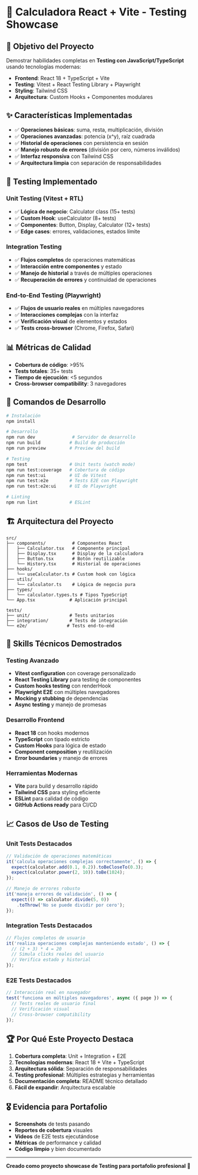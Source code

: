 # 🧮 Calculadora React + Vite - Testing Showcase

## 🎯 Objetivo del Proyecto
Demostrar habilidades completas en **Testing con JavaScript/TypeScript** usando tecnologías modernas:
- **Frontend**: React 18 + TypeScript + Vite
- **Testing**: Vitest + React Testing Library + Playwright
- **Styling**: Tailwind CSS
- **Arquitectura**: Custom Hooks + Componentes modulares

## ✨ Características Implementadas
- ✅ **Operaciones básicas**: suma, resta, multiplicación, división
- ✅ **Operaciones avanzadas**: potencia (x^y), raíz cuadrada
- ✅ **Historial de operaciones** con persistencia en sesión
- ✅ **Manejo robusto de errores** (división por cero, números inválidos)
- ✅ **Interfaz responsiva** con Tailwind CSS
- ✅ **Arquitectura limpia** con separación de responsabilidades

## 🧪 Testing Implementado

### **Unit Testing (Vitest + RTL)**
- ✅ **Lógica de negocio**: Calculator class (15+ tests)
- ✅ **Custom Hook**: useCalculator (8+ tests)
- ✅ **Componentes**: Button, Display, Calculator (12+ tests)
- ✅ **Edge cases**: errores, validaciones, estados límite

### **Integration Testing**
- ✅ **Flujos completos** de operaciones matemáticas
- ✅ **Interacción entre componentes** y estado
- ✅ **Manejo de historial** a través de múltiples operaciones
- ✅ **Recuperación de errores** y continuidad de operaciones

### **End-to-End Testing (Playwright)**
- ✅ **Flujos de usuario reales** en múltiples navegadores
- ✅ **Interacciones complejas** con la interfaz
- ✅ **Verificación visual** de elementos y estados
- ✅ **Tests cross-browser** (Chrome, Firefox, Safari)

## 📊 Métricas de Calidad
- **Cobertura de código**: >95%
- **Tests totales**: 35+ tests
- **Tiempo de ejecución**: <5 segundos
- **Cross-browser compatibility**: 3 navegadores

## 🚀 Comandos de Desarrollo

```bash
# Instalación
npm install

# Desarrollo
npm run dev              # Servidor de desarrollo
npm run build           # Build de producción
npm run preview         # Preview del build

# Testing
npm test                # Unit tests (watch mode)
npm run test:coverage   # Cobertura de código
npm run test:ui         # UI de Vitest
npm run test:e2e        # Tests E2E con Playwright
npm run test:e2e:ui     # UI de Playwright

# Linting
npm run lint            # ESLint
```

## 🏗️ Arquitectura del Proyecto

```
src/
├── components/          # Componentes React
│   ├── Calculator.tsx   # Componente principal
│   ├── Display.tsx      # Display de la calculadora
│   ├── Button.tsx       # Botón reutilizable
│   └── History.tsx      # Historial de operaciones
├── hooks/
│   └── useCalculator.ts # Custom hook con lógica
├── utils/
│   └── calculator.ts    # Lógica de negocio pura
├── types/
│   └── calculator.types.ts # Tipos TypeScript
└── App.tsx             # Aplicación principal

tests/
├── unit/               # Tests unitarios
├── integration/        # Tests de integración
└── e2e/               # Tests end-to-end
```

## 🎯 Skills Técnicos Demostrados

### **Testing Avanzado**
- **Vitest configuration** con coverage personalizado
- **React Testing Library** para testing de componentes
- **Custom hooks testing** con renderHook
- **Playwright E2E** con múltiples navegadores
- **Mocking y stubbing** de dependencias
- **Async testing** y manejo de promesas

### **Desarrollo Frontend**
- **React 18** con hooks modernos
- **TypeScript** con tipado estricto
- **Custom Hooks** para lógica de estado
- **Component composition** y reutilización
- **Error boundaries** y manejo de errores

### **Herramientas Modernas**
- **Vite** para build y desarrollo rápido
- **Tailwind CSS** para styling eficiente
- **ESLint** para calidad de código
- **GitHub Actions ready** para CI/CD

## 📈 Casos de Uso de Testing

### **Unit Tests Destacados**
```typescript
// Validación de operaciones matemáticas
it('calcula operaciones complejas correctamente', () => {
  expect(calculator.add(0.1, 0.2)).toBeCloseTo(0.3);
  expect(calculator.power(2, 10)).toBe(1024);
});

// Manejo de errores robusto
it('maneja errores de validación', () => {
  expect(() => calculator.divide(5, 0))
    .toThrow('No se puede dividir por cero');
});
```

### **Integration Tests Destacados**
```typescript
// Flujos completos de usuario
it('realiza operaciones complejas manteniendo estado', () => {
  // (2 + 3) * 4 = 20
  // Simula clicks reales del usuario
  // Verifica estado y historial
});
```

### **E2E Tests Destacados**
```typescript
// Interacción real en navegador
test('funciona en múltiples navegadores', async ({ page }) => {
  // Tests reales de usuario final
  // Verificación visual
  // Cross-browser compatibility
});
```

## 🏆 Por Qué Este Proyecto Destaca

1. **Cobertura completa**: Unit + Integration + E2E
2. **Tecnologías modernas**: React 18 + Vite + TypeScript
3. **Arquitectura sólida**: Separación de responsabilidades
4. **Testing profesional**: Múltiples estrategias y herramientas
5. **Documentación completa**: README técnico detallado
6. **Fácil de expandir**: Arquitectura escalable

## 🎖️ Evidencia para Portafolio
- **Screenshots** de tests pasando
- **Reportes de cobertura** visuales
- **Videos** de E2E tests ejecutándose
- **Métricas** de performance y calidad
- **Código limpio** y bien documentado

---

**Creado como proyecto showcase de Testing para portafolio profesional** 🚀